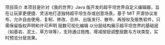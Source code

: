 项目简介
本项目是针对《我的世界》Java 版开发的超平坦世界自定义编辑器，旨在让玩家更便捷、灵活地打造独特超平坦生存或创意场景。基于 MIT 开源协议发布，允许自由使用、复制、修改、合并、出版发行、散布、再授权及贩售软件，只需保留版权声明和许可声明
层数可视化编辑
以分层结构展示超平坦世界的基础层（如基岩、泥土、草方块等），支持通过拖拽、增减按钮调整层数与方块类型，实时预览分层效果。

